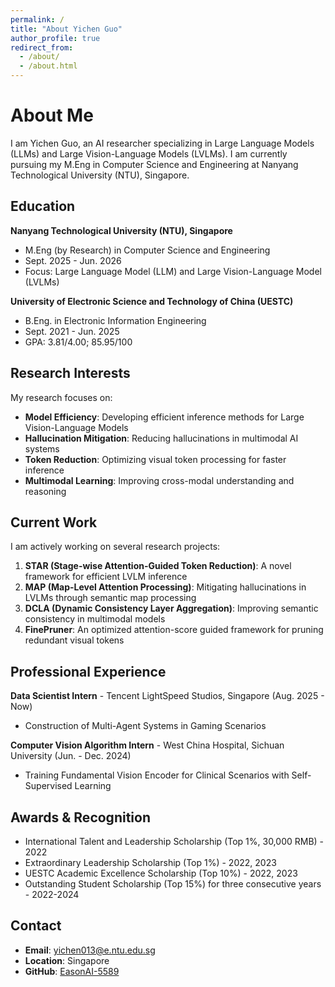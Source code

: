 ```yaml
---
permalink: /
title: "About Yichen Guo"
author_profile: true
redirect_from: 
  - /about/
  - /about.html
---
```


# About Me

I am Yichen Guo, an AI researcher specializing in Large Language Models (LLMs) and Large Vision-Language Models (LVLMs). I am currently pursuing my M.Eng in Computer Science and Engineering at Nanyang Technological University (NTU), Singapore.

## Education

**Nanyang Technological University (NTU), Singapore**
- M.Eng (by Research) in Computer Science and Engineering
- Sept. 2025 - Jun. 2026
- Focus: Large Language Model (LLM) and Large Vision-Language Model (LVLMs)

**University of Electronic Science and Technology of China (UESTC)**
- B.Eng. in Electronic Information Engineering
- Sept. 2021 - Jun. 2025
- GPA: 3.81/4.00; 85.95/100

## Research Interests

My research focuses on:
- **Model Efficiency**: Developing efficient inference methods for Large Vision-Language Models
- **Hallucination Mitigation**: Reducing hallucinations in multimodal AI systems
- **Token Reduction**: Optimizing visual token processing for faster inference
- **Multimodal Learning**: Improving cross-modal understanding and reasoning

## Current Work

I am actively working on several research projects:

1. **STAR (Stage-wise Attention-Guided Token Reduction)**: A novel framework for efficient LVLM inference
2. **MAP (Map-Level Attention Processing)**: Mitigating hallucinations in LVLMs through semantic map processing
3. **DCLA (Dynamic Consistency Layer Aggregation)**: Improving semantic consistency in multimodal models
4. **FinePruner**: An optimized attention-score guided framework for pruning redundant visual tokens

## Professional Experience

**Data Scientist Intern** - Tencent LightSpeed Studios, Singapore (Aug. 2025 - Now)
- Construction of Multi-Agent Systems in Gaming Scenarios

**Computer Vision Algorithm Intern** - West China Hospital, Sichuan University (Jun. - Dec. 2024)
- Training Fundamental Vision Encoder for Clinical Scenarios with Self-Supervised Learning

## Awards & Recognition

- International Talent and Leadership Scholarship (Top 1%, 30,000 RMB) - 2022
- Extraordinary Leadership Scholarship (Top 1%) - 2022, 2023
- UESTC Academic Excellence Scholarship (Top 10%) - 2022, 2023
- Outstanding Student Scholarship (Top 15%) for three consecutive years - 2022-2024

## Contact

- **Email**: yichen013@e.ntu.edu.sg
- **Location**: Singapore
- **GitHub**: [EasonAI-5589](https://github.com/EasonAI-5589)
